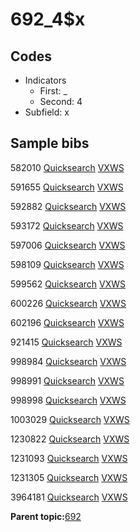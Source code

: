 # 692\_4$x

## Codes

-   Indicators
    -   First: \_
    -   Second: 4
-   Subfield: x

## Sample bibs

582010 [Quicksearch](https://search.library.yale.edu/catalog/582010) [VXWS](http://prodorbis.library.yale.edu:7014/vxws/GetHoldingsService?bibId=582010)

591655 [Quicksearch](https://search.library.yale.edu/catalog/591655) [VXWS](http://prodorbis.library.yale.edu:7014/vxws/GetHoldingsService?bibId=591655)

592882 [Quicksearch](https://search.library.yale.edu/catalog/592882) [VXWS](http://prodorbis.library.yale.edu:7014/vxws/GetHoldingsService?bibId=592882)

593172 [Quicksearch](https://search.library.yale.edu/catalog/593172) [VXWS](http://prodorbis.library.yale.edu:7014/vxws/GetHoldingsService?bibId=593172)

597006 [Quicksearch](https://search.library.yale.edu/catalog/597006) [VXWS](http://prodorbis.library.yale.edu:7014/vxws/GetHoldingsService?bibId=597006)

598109 [Quicksearch](https://search.library.yale.edu/catalog/598109) [VXWS](http://prodorbis.library.yale.edu:7014/vxws/GetHoldingsService?bibId=598109)

599562 [Quicksearch](https://search.library.yale.edu/catalog/599562) [VXWS](http://prodorbis.library.yale.edu:7014/vxws/GetHoldingsService?bibId=599562)

600226 [Quicksearch](https://search.library.yale.edu/catalog/600226) [VXWS](http://prodorbis.library.yale.edu:7014/vxws/GetHoldingsService?bibId=600226)

602196 [Quicksearch](https://search.library.yale.edu/catalog/602196) [VXWS](http://prodorbis.library.yale.edu:7014/vxws/GetHoldingsService?bibId=602196)

921415 [Quicksearch](https://search.library.yale.edu/catalog/921415) [VXWS](http://prodorbis.library.yale.edu:7014/vxws/GetHoldingsService?bibId=921415)

998984 [Quicksearch](https://search.library.yale.edu/catalog/998984) [VXWS](http://prodorbis.library.yale.edu:7014/vxws/GetHoldingsService?bibId=998984)

998991 [Quicksearch](https://search.library.yale.edu/catalog/998991) [VXWS](http://prodorbis.library.yale.edu:7014/vxws/GetHoldingsService?bibId=998991)

998998 [Quicksearch](https://search.library.yale.edu/catalog/998998) [VXWS](http://prodorbis.library.yale.edu:7014/vxws/GetHoldingsService?bibId=998998)

1003029 [Quicksearch](https://search.library.yale.edu/catalog/1003029) [VXWS](http://prodorbis.library.yale.edu:7014/vxws/GetHoldingsService?bibId=1003029)

1230822 [Quicksearch](https://search.library.yale.edu/catalog/1230822) [VXWS](http://prodorbis.library.yale.edu:7014/vxws/GetHoldingsService?bibId=1230822)

1231093 [Quicksearch](https://search.library.yale.edu/catalog/1231093) [VXWS](http://prodorbis.library.yale.edu:7014/vxws/GetHoldingsService?bibId=1231093)

1231305 [Quicksearch](https://search.library.yale.edu/catalog/1231305) [VXWS](http://prodorbis.library.yale.edu:7014/vxws/GetHoldingsService?bibId=1231305)

3964181 [Quicksearch](https://search.library.yale.edu/catalog/3964181) [VXWS](http://prodorbis.library.yale.edu:7014/vxws/GetHoldingsService?bibId=3964181)

**Parent topic:**[692](../../tags/692/692.md)

